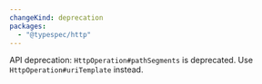 ```yaml
---
changeKind: deprecation
packages:
  - "@typespec/http"
---
```


API deprecation: `HttpOperation#pathSegments` is deprecated. Use `HttpOperation#uriTemplate` instead.
